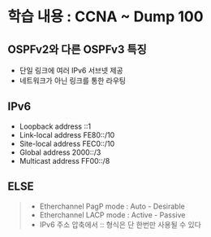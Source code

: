 학습 내용 : CCNA ~ Dump 100
=============

## OSPFv2와 다른 OSPFv3 특징  
- 단일 링크에 여러 IPv6 서브넷 제공  
- 네트워크가 아닌 링크를 통한 라우팅  

## IPv6  
- Loopback address ::1  
- Link-local address FE80::/10  
- Site-local address FEC0::/10  
- Global address 2000::/3  
- Multicast address FF00::/8  

## ELSE  
> - Etherchannel PagP mode : Auto - Desirable  
> - Etherchannel LACP mode : Active - Passive  
> - IPv6 주소 압축에서 :: 형식은 단 한번만 사용될 수 있다